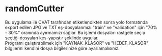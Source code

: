 # randomCutter
Bu uygulama ile CVAT tarafından etiketlendikten sonra yolo formatında export edilen JPG ve TXT eş-dosyalarımızı "train" ve "validation" için "70% - 30%" oranında ayırmamızı sağlar. Bu işlemi dosyaları rastgele seçip seçtiği dosyaları kes-yapıştır şeklinde uygular. <br>
Programı çalıştırabilmek için "KAYNAK_KLASOR" ve "HEDEF_KLASOR" bilgilerini kendini dosya bilgilerinize göre ayarlamalısınız.
